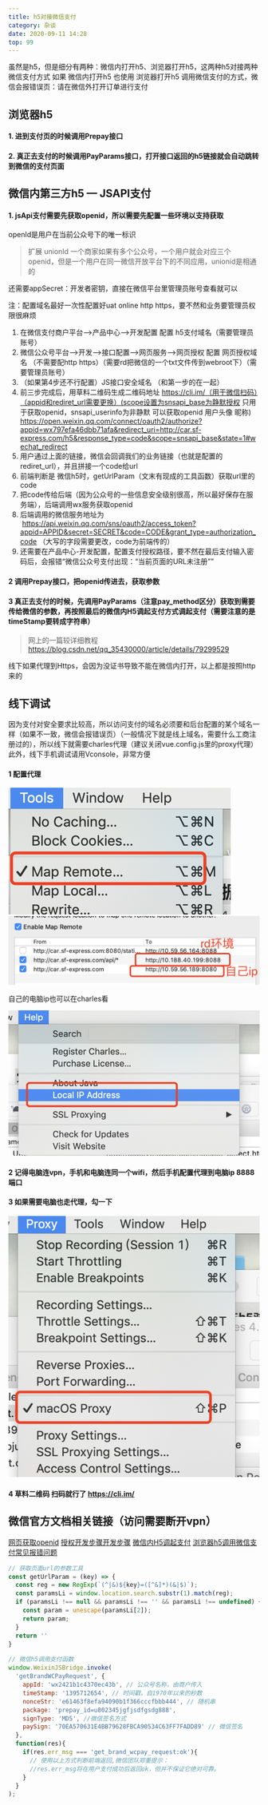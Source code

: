 ```yaml
---
title: h5对接微信支付
category: 杂谈
date: 2020-09-11 14:28
top: 99
---
```


虽然是h5，但是细分有两种：微信内打开h5、浏览器打开h5，这两种h5对接两种微信支付方式
如果 微信内打开h5 也使用 浏览器打开h5 调用微信支付的方式，微信会报错误页：请在微信外打开订单进行支付


## 浏览器h5

#### 1. 进到支付页的时候调用Prepay接口
#### 2. 真正去支付的时候调用PayParams接口，打开接口返回的h5链接就会自动跳转到微信的支付页面


## 微信内第三方h5 — JSAPI支付

#### 1. jsApi支付需要先获取openid，所以需要先配置一些环境以支持获取

openId是用户在当前公众号下的唯一标识

> 扩展 unionId 一个商家如果有多个公众号，一个用户就会对应三个openid，但是一个用户在同一微信开放平台下的不同应用，unionid是相通的

还需要appSecret：开发者密钥，直接在微信平台里管理员账号查看就可以

注：配置域名最好一次性配置好uat online http https，要不然和业务要管理员权限很麻烦

1.	在微信支付商户平台-->产品中心-->开发配置   配置 h5支付域名（需要管理员账号）
2.	微信公众号平台—>开发—>接口配置—>网页服务—>网页授权   配置 网页授权域名 （不需要配http https）（需要rd把微信的一个txt文件传到webroot下）（需要管理员账号）
3.	（如果第4步还不行配置）JS接口安全域名 （和第一步的在一起）
4.	前三步完成后，用草料二维码生成二维码地址 https://cli.im/（用于微信扫码）（appid和rediret_url需要更换）(scope设置为snsapi_base为静默授权 只用于获取openid，snsapi_userinfo为非静默 可以获取openid 用户头像 昵称)  https://open.weixin.qq.com/connect/oauth2/authorize?appid=wx797efa46dbb71afa&redirect_uri=http://car.sf-express.com/h5&response_type=code&scope=snsapi_base&state=1#wechat_redirect
5.	用户通过上面的链接，微信会回调我们的业务链接（也就是配置的rediret_url），并且拼接一个code给url
6.	前端判断是 微信h5时，getUrlParam（文末有现成的工具函数）获取url里的code
7.	把code传给后端（因为公众号的一些信息安全级别很高，所以最好保存在服务端），后端调用wx服务获取openid
8.	后端调用的微信服务地址为  https://api.weixin.qq.com/sns/oauth2/access_token?appid=APPID&secret=SECRET&code=CODE&grant_type=authorization_code （大写的字段需要更改，code为前端传的）
9.	还需要在产品中心-开发配置，配置支付授权路径，要不然在最后支付输入密码后，会报错“微信公众号支付出现：“当前页面的URL未注册””

#### 2 调用Prepay接口，把openid传进去，获取参数

#### 3 真正去支付的时候，先调用PayParams（注意pay_method区分）获取到需要传给微信的参数，再按照最后的微信内H5调起支付方式调起支付（需要注意的是timeStamp要转成字符串）

> 网上的一篇较详细教程 https://blog.csdn.net/qq_35430000/article/details/79299529

线下如果代理到Https，会因为没证书导致不能在微信内打开，以上都是按照http来的


## 线下调试

因为支付对安全要求比较高，所以访问支付的域名必须要和后台配置的某个域名一样（如果不一致，微信会报错误页）（一般情况下就是线上域名，需要什么工商注册过的），所以线下就需要charles代理（建议关闭vue.config.js里的proxy代理）
此外，线下手机调试请用Vconsole，非常方便

#### 1 配置代理

![](../../assets/杂谈/charles1.png)
![](../../assets/杂谈/charles2.png)

自己的电脑ip也可以在charles看

![](../../assets/杂谈/charles3.png)

#### 2 记得电脑连vpn，手机和电脑连同一个wifi，然后手机配置代理到电脑ip 8888端口

#### 3 如果需要电脑也走代理，勾一下
![](../../assets/杂谈/charles4.png)

#### 4 草料二维码 扫码就行了 https://cli.im/


## 微信官方文档相关链接（访问需要断开vpn）

[网页获取openid](https://developers.weixin.qq.com/doc/offiaccount/OA_Web_Apps/Wechat_webpage_authorization.html)
[授权开发步骤开发步骤](https://pay.weixin.qq.com/wiki/doc/api/jsapi.php?chapter=7_3)
[微信内H5调起支付](https://pay.weixin.qq.com/wiki/doc/api/jsapi.php?chapter=7_7&index=6)
[浏览器h5调用微信支付常见报错问题](https://pay.weixin.qq.com/wiki/doc/api/H5.php?chapter=15_4)

```js
// 获取页面url的参数工具
const getUrlParam = (key) => {
  const reg = new RegExp(`(^|&)${key}=([^&]*)(&|$)`);
  const paramsLi = window.location.search.substr(1).match(reg);
  if (paramsLi !== null && paramsLi !== '' && paramsLi !== undefined) {
    const param = unescape(paramsLi[2]);
    return param;
  }
  return ''
}
```

```js
// 微信h5调用支付函数
window.WeixinJSBridge.invoke(
  'getBrandWCPayRequest', {
    appId: 'wx2421b1c4370ec43b', // 公众号名称，由商户传入
    timeStamp: '1395712654', // 时间戳，自1970年以来的秒数
    nonceStr: 'e61463f8efa94090b1f366cccfbbb444', // 随机串
    package: 'prepay_id=u802345jgfjsdfgsdg888',
    signType: 'MD5', //微信签名方式
    paySign: '70EA570631E4BB79628FBCA90534C63FF7FADD89' // 微信签名
  },
  function(res){
    if(res.err_msg === 'get_brand_wcpay_request:ok'){
      // 使用以上方式判断前端返回,微信团队郑重提示：
      //res.err_msg将在用户支付成功后返回ok，但并不保证它绝对可靠。
    } 
  }
);
```
